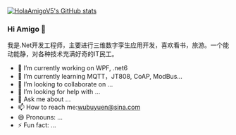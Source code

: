 [![HolaAmigoV5's GitHub stats](https://github-readme-stats.vercel.app/api?username=HolaAmigoV5&show_icons=true&repo=github-readme-stats)](https://github.com/HolaAmigoV5)

### Hi Amigo 👋
我是.Net开发工程师，主要进行三维数字孪生应用开发，喜欢看书，旅游。一个能动能静，对各种技术充满好奇的IT民工。


- 🔭 I’m currently working on WPF, .net6
- 🌱 I’m currently learning MQTT，JT808, CoAP, ModBus...
- 👯 I’m looking to collaborate on ...
- 🤔 I’m looking for help with ...
- 💬 Ask me about ...
- 📫 How to reach me:wubuyuen@sina.com
- 😄 Pronouns: ...
- ⚡ Fun fact: ...

